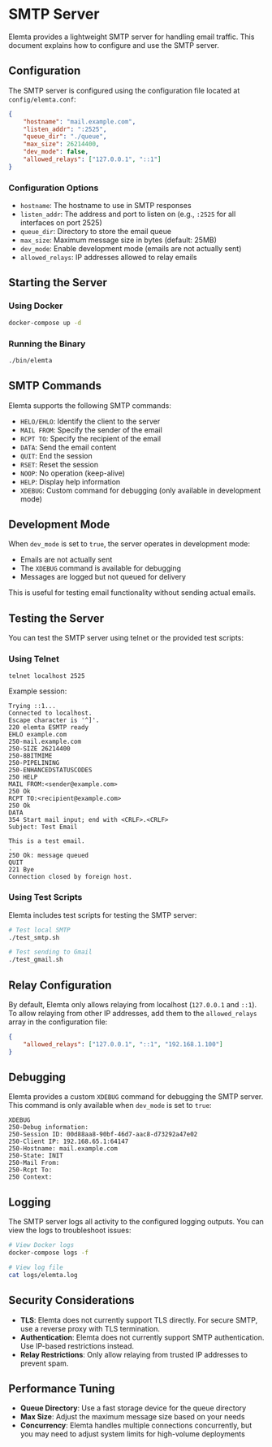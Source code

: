 # SMTP Server

Elemta provides a lightweight SMTP server for handling email traffic. This document explains how to configure and use the SMTP server.

## Configuration

The SMTP server is configured using the configuration file located at `config/elemta.conf`:

```json
{
    "hostname": "mail.example.com",
    "listen_addr": ":2525",
    "queue_dir": "./queue",
    "max_size": 26214400,
    "dev_mode": false,
    "allowed_relays": ["127.0.0.1", "::1"]
}
```

### Configuration Options

- `hostname`: The hostname to use in SMTP responses
- `listen_addr`: The address and port to listen on (e.g., `:2525` for all interfaces on port 2525)
- `queue_dir`: Directory to store the email queue
- `max_size`: Maximum message size in bytes (default: 25MB)
- `dev_mode`: Enable development mode (emails are not actually sent)
- `allowed_relays`: IP addresses allowed to relay emails

## Starting the Server

### Using Docker

```bash
docker-compose up -d
```

### Running the Binary

```bash
./bin/elemta
```

## SMTP Commands

Elemta supports the following SMTP commands:

- `HELO/EHLO`: Identify the client to the server
- `MAIL FROM`: Specify the sender of the email
- `RCPT TO`: Specify the recipient of the email
- `DATA`: Send the email content
- `QUIT`: End the session
- `RSET`: Reset the session
- `NOOP`: No operation (keep-alive)
- `HELP`: Display help information
- `XDEBUG`: Custom command for debugging (only available in development mode)

## Development Mode

When `dev_mode` is set to `true`, the server operates in development mode:

- Emails are not actually sent
- The `XDEBUG` command is available for debugging
- Messages are logged but not queued for delivery

This is useful for testing email functionality without sending actual emails.

## Testing the Server

You can test the SMTP server using telnet or the provided test scripts:

### Using Telnet

```bash
telnet localhost 2525
```

Example session:

```
Trying ::1...
Connected to localhost.
Escape character is '^]'.
220 elemta ESMTP ready
EHLO example.com
250-mail.example.com
250-SIZE 26214400
250-8BITMIME
250-PIPELINING
250-ENHANCEDSTATUSCODES
250 HELP
MAIL FROM:<sender@example.com>
250 Ok
RCPT TO:<recipient@example.com>
250 Ok
DATA
354 Start mail input; end with <CRLF>.<CRLF>
Subject: Test Email

This is a test email.
.
250 Ok: message queued
QUIT
221 Bye
Connection closed by foreign host.
```

### Using Test Scripts

Elemta includes test scripts for testing the SMTP server:

```bash
# Test local SMTP
./test_smtp.sh

# Test sending to Gmail
./test_gmail.sh
```

## Relay Configuration

By default, Elemta only allows relaying from localhost (`127.0.0.1` and `::1`). To allow relaying from other IP addresses, add them to the `allowed_relays` array in the configuration file:

```json
{
    "allowed_relays": ["127.0.0.1", "::1", "192.168.1.100"]
}
```

## Debugging

Elemta provides a custom `XDEBUG` command for debugging the SMTP server. This command is only available when `dev_mode` is set to `true`:

```
XDEBUG
250-Debug information:
250-Session ID: 00d88aa8-90bf-46d7-aac8-d73292a47e02
250-Client IP: 192.168.65.1:64147
250-Hostname: mail.example.com
250-State: INIT
250-Mail From:
250-Rcpt To:
250 Context:
```

## Logging

The SMTP server logs all activity to the configured logging outputs. You can view the logs to troubleshoot issues:

```bash
# View Docker logs
docker-compose logs -f

# View log file
cat logs/elemta.log
```

## Security Considerations

- **TLS**: Elemta does not currently support TLS directly. For secure SMTP, use a reverse proxy with TLS termination.
- **Authentication**: Elemta does not currently support SMTP authentication. Use IP-based restrictions instead.
- **Relay Restrictions**: Only allow relaying from trusted IP addresses to prevent spam.

## Performance Tuning

- **Queue Directory**: Use a fast storage device for the queue directory
- **Max Size**: Adjust the maximum message size based on your needs
- **Concurrency**: Elemta handles multiple connections concurrently, but you may need to adjust system limits for high-volume deployments 